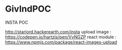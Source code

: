 # GivIndPOC
INSTA POC

http://starlord.hackerearth.com/insta
upload image : https://codepen.io/hartzis/pen/VvNGZP
react module : https://www.npmjs.com/package/react-images-upload

